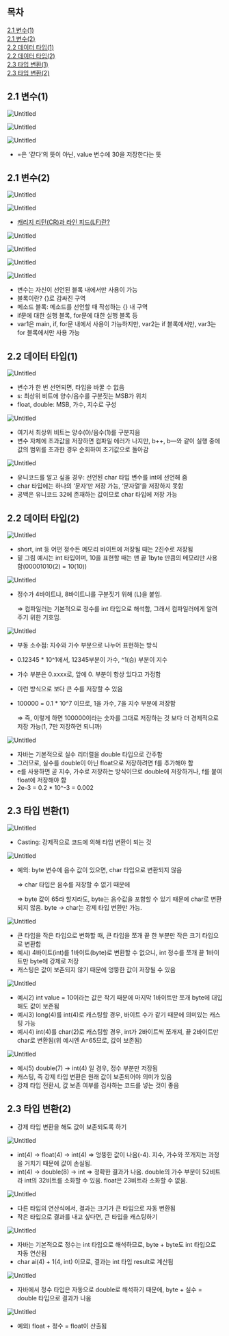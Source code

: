 ## 목차
[2.1 변수(1)](#21-변수1)   
[2.1 변수(2)](#21-변수2)   
[2.2 데이터 타입(1)](#22-데이터-타입1)   
[2.2 데이터 타입(2)](#22-데이터-타입2)   
[2.3 타입 변환(1)](#23-타입-변환1)   
[2.3 타입 변환(2)](#23-타입-변환2)   

## **2.1 변수(1)**

![Untitled](./images/2.png)

![Untitled](./images/2(1).png)

![Untitled](./images/2(2).png)

- =은 ‘같다’의 뜻이 아닌, value 변수에 30을 저장한다는 뜻

## **2.1 변수(2)**

![Untitled](./images/2(3).png)

![Untitled](./images/2(4).png)

- [캐리지 리턴(CR)과 라인 피드(LF)란?](https://jw910911.tistory.com/90)

![Untitled](./images/2(5).png)

![Untitled](./images/2(6).png)

![Untitled](./images/2(7).png)

![Untitled](./images/2(8).png)

- 변수는 자신이 선언된 블록 내에서만 사용이 가능
- 블록이란? {}로 감싸진 구역
- 메소드 블록: 메소드를 선언할 때 작성하는 {} 내 구역
- if문에 대한 실행 블록, for문에 대한 실행 블록 등
- var1은 main, if, for문 내에서 사용이 가능하지만, var2는 if 블록에서만, var3는 for 블록에서만 사용 가능

## **2.2 데이터 타입(1)**

![Untitled](./images/2(9).png)

- 변수가 한 번 선언되면, 타입을 바꿀 수 없음
- s: 최상위 비트에 양수/음수를 구분짓는 MSB가 위치
- float, double: MSB, 가수, 지수로 구성

![Untitled](./images/2(10).png)

- 여기서 최상위 비트는 양수(0)/음수(1)를 구분지음
- 변수 자체에 초과값을 저장하면 컴파일 에러가 나지만, b++, b—와 같이 실행 중에 값의 범위를 초과한 경우 순회하여 초기값으로 돌아감

![Untitled](./images/2(11).png)

- 유니코드를 알고 싶을 경우: 선언된 char 타입 변수를 int에 선언해 줌
- char 타입에는 하나의 ‘문자’만 저장 가능, ‘문자열’을 저장하지 못함
- 공백은 유니코드 32에 존재하는 값이므로 char 타입에 저장 가능

## **2.2 데이터 타입(2)**

![Untitled](./images/2(12).png)

- short, int 등 어떤 정수든 메모리 바이트에 저장될 때는 2진수로 저장됨
- 밑 그림 예시는 int 타입이며, 10을 표현할 때는 맨 끝 1byte 만큼의 메모리만 사용함(00001010(2) = 10(10))

![Untitled](./images/2(13).png)

- 정수가 4바이트냐, 8바이트냐를 구분짓기 위해 (L)을 붙임.
    
    ⇒ 컴파일러는 기본적으로 정수를 int 타입으로 해석함, 그래서 컴파일러에게 알려주기 위한 기호임.
    

![Untitled](./images/2(14).png)

- 부동 소수점: 지수와 가수 부분으로 나누어 표현하는 방식
- 0.12345 * 10^1에서, 12345부분이 가수, ^1(승) 부분이 지수
- 가수 부분은 0.xxxx로, 앞에 0. 부분이 항상 있다고 가정함
- 이런 방식으로 보다 큰 수를 저장할 수 있음
- 100000 = 0.1 * 10^7 이므로, 1을 가수, 7을 지수 부분에 저장함
    
    ⇒ 즉, 이렇게 하면 100000이라는 숫자를 그대로 저장하는 것 보다 더 경제적으로 저장 가능(1, 7만 저장하면 되니까)
    

![Untitled](./images/2(15).png)

- 자바는 기본적으로 실수 리터럴을 double 타입으로 간주함
- 그러므로, 실수를 double이 아닌 float으로 저장하려면 f를 추가해야 함
- e를 사용하면 곧 지수, 가수로 저장하는 방식이므로 double에 저장하거나, f를 붙여 float에 저장해야 함
- 2e-3 = 0.2 * 10^-3 = 0.002

## **2.3 타입 변환(1)**

![Untitled](./images/2(16).png)

- Casting: 강제적으로 코드에 의해 타입 변환이 되는 것

![Untitled](./images/2(17).png)

- 예외: byte 변수에 음수 값이 있으면, char 타입으로 변환되지 않음
    
    ⇒ char 타입은 음수를 저장할 수 없기 때문에
    
    ⇒ byte 값이 65라 할지라도, byte는 음수값을 포함할 수 있기 때문에 char로 변환되지 않음. byte → char는 강제 타입 변환만 가능.
    

![Untitled](./images/2(18).png)

- 큰 타입을 작은 타입으로 변화할 때, 큰 타입을 쪼개 끝 한 부분만 작은 크기 타입으로 변환함
- 예시) 4바이트(int)를 1바이트(byte)로 변환할 수 없으니, int 정수를 쪼개 끝 1바이트만 byte에 강제로 저장
- 캐스팅은 값이 보존되지 않기 때문에 엉뚱한 값이 저장될 수 있음

![Untitled](./images/2(19).png)

- 예시2) int value = 10이라는 값은 작기 때문에 마지막 1바이트만 쪼개 byte에 대입해도 값이 보존됨
- 예시3) long(4)를 int(4)로 캐스팅할 경우, 바이트 수가 같기 때문에 의미있는 캐스팅 가능
- 예시4) int(4)를 char(2)로 캐스팅할 경우, int가 2바이트씩 쪼개져, 끝 2바이트만 char로 변환됨(위 예시엔 A=65므로, 값이 보존됨)

![Untitled](./images/2(20).png)

- 예시5) double(7) → int(4) 일 경우, 정수 부분만 저장됨
- 캐스팅, 즉 강제 타입 변환은 원래 값이 보존되어야 의미가 있음
- 강제 타입 전환시, 값 보존 여부를 검사하는 코드를 넣는 것이 좋음

## **2.3 타입 변환(2)**

- 강제 타입 변환을 해도 값이 보존되도록 하기

![Untitled](./images/2(21).png)

- int(4) → float(4) → int(4) ⇒ 엉뚱한 값이 나옴(-4). 지수, 가수와 쪼개지는 과정을 거치기 때문에 값이 손실됨.
- int(4) → double(8) → int ⇒ 정확한 결과가 나옴. double의 가수 부분이 52비트라 int의 32비트를 소화할 수 있음. float은 23비트라 소화할 수 없음.

![Untitled](./images/2(22).png)

- 다른 타입의 연산식에서, 결과는 크기가 큰 타입으로 자동 변환됨
- 작은 타입으로 결과를 내고 싶다면, 큰 타입을 캐스팅하기

![Untitled](./images/2(23).png)

- 자바는 기본적으로 정수는 int 타입으로 해석하므로, byte + byte도 int 타입으로 자동 연산됨
- char ai(4) + 1(4, int) 이므로, 결과는 int 타입 result로 계산됨

![Untitled](./images/2(24).png)

- 자바에서 정수 타입은 자동으로 double로 해석하기 때문에, byte + 실수 = double 타입으로 결과가 나옴

![Untitled](./images/2(25).png)

- 예외) float + 정수 = float이 산출됨
